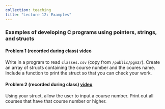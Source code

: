 ```yaml
---
collection: teaching
title: "Lecture 12: Examples"
---
```


### Examples of developing C programs using pointers, strings, and structs

#### Problem 1 (recorded during class) [video](https://youtu.be/F0TKJGA3sbY)

Write in a program to read `classes.csv` (copy from `/public/pgm2/`).
Create an array of structs containing the course number
and the coures name. Include a function to print the struct so that you can
check your work.

#### Problem 2 (recorded during class) [video](https://youtu.be/q44JSsqsGU8)

Using your struct, allow the user to input a course number. Print out all
courses that have that course number or higher.
